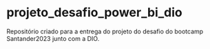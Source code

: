 # projeto_desafio_power_bi_dio
Repositório criado para a entrega do projeto do desafio do bootcamp Santander2023 junto com a DIO.
